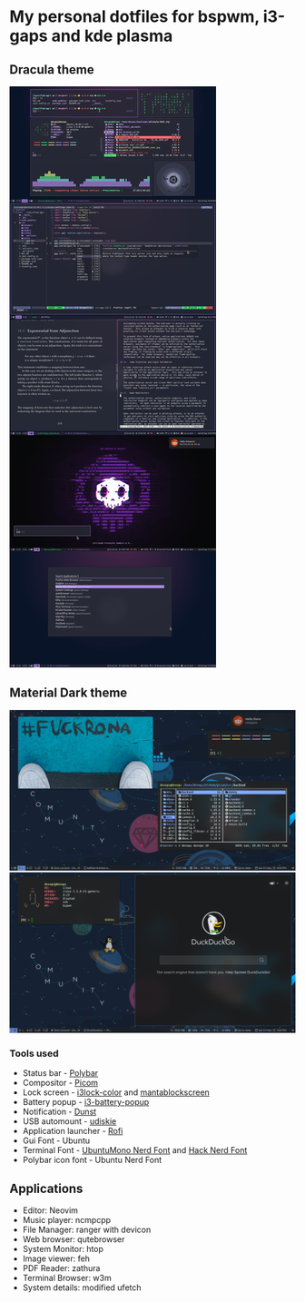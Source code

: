 # My personal dotfiles for bspwm, i3-gaps and kde plasma

## Dracula theme
![screenshot](./Pictures/Screenshots/updated.png)

## Material Dark theme
![Material Dark](./Pictures/Screenshots/material_1.png)
![Material Dark](./Pictures/Screenshots/material_2.png)

### Tools used 
- Status bar - [Polybar](https://github.com/polybar/polybar)
- Compositor - [Picom](https://github.com/ibhagwan/picom)
- Lock screen - [i3lock-color](https://github.com/Raymo111/i3lock-color) and [mantablockscreen](https://github.com/reorr/mantablockscreen)
- Battery popup - [i3-battery-popup](https://github.com/rjekker/i3-battery-popup/blob/master/i3-battery-popup)
- Notification - [Dunst](https://github.com/dunst-project/dunst)
- USB automount - [udiskie](https://github.com/coldfix/udiskie)
- Application launcher - [Rofi](https://github.com/davatorium/rofi)
- Gui Font - Ubuntu
- Terminal Font - [UbuntuMono Nerd Font](https://github.com/ryanoasis/nerd-fonts/releases/download/v2.1.0/UbuntuMono.zip) and [Hack Nerd Font](https://github.com/ryanoasis/nerd-fonts/releases/download/v2.1.0/Hack.zip)
- Polybar icon font - Ubuntu Nerd Font

## Applications
- Editor: Neovim
- Music player: ncmpcpp
- File Manager: ranger with devicon
- Web browser: qutebrowser
- System Monitor: htop
- Image viewer: feh
- PDF Reader: zathura
- Terminal Browser: w3m
- System details: modified ufetch 
